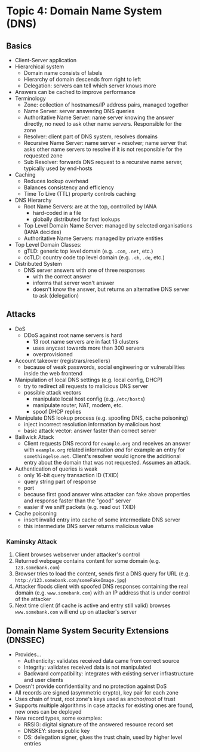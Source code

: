 # Topic 4: Domain Name System (DNS)

## Basics
- Client-Server application
- Hierarchical system
	- Domain name consists of labels
	- Hierarchy of domain descends from right to left
	- Delegation: servers can tell which server knows more
- Answers can be cached to improve performance
- Terminology
	- Zone: collection of hostnames/IP address pairs, managed together
	- Name Server: server answering DNS queries
	- Authoritative Name Server: name server knowing the answer directly, no need to ask other name servers. Responsible for the zone
	- Resolver: client part of DNS system, resolves domains
	- Recursive Name Server: name server + resolver; name server that asks other name servers to resolve if it is not responsible for the requested zone
	- Sub Resolver: forwards DNS request to a recursive name server, typically used by end-hosts
- Caching
	- Reduces lookup overhead
	- Balances consistency and efficiency
	- Time To Live (TTL) property controls caching
- DNS Hierarchy
	- Root Name Servers: are at the top, controlled by IANA
		- hard-coded in a file
		- globally distributed for fast lookups
	- Top Level Domain Name Server: managed by selected organisations (IANA decides)
	- Authoritative Name Servers: managed by private entities
- Top Level Domain Classes:
	- gTLD: generic top level domain (e.g. `.com`, `.net`, etc.)
	- ccTLD: country code top level domain (e.g. `.ch`, `.de`, etc.)
- Distributed System
	- DNS server answers with one of three responses
		- with the correct answer
		- informs that server won't answer
		- doesn't know the answer, but returns an alternative DNS server to ask (delegation)

## Attacks
- DoS
	- DDoS against root name servers is hard
		- 13 root name servers are in fact 13 clusters
		- uses anycast towards more than 300 servers
		- overprovisioned
- Account takeover (registrars/resellers)
	- because of weak passwords, social engineering or vulnerabilities inside the web frontend
- Manipulation of local DNS settings (e.g. local config, DHCP)
	- try to redirect all requests to malicious DNS server
	- possible attack vectors
		- manipulate local host config (e.g. `/etc/hosts`)
		- manipulate router, NAT, modem, etc.
		- spoof DHCP replies
- Manipulate DNS lookup process (e.g. spoofing DNS, cache poisoning)
	- inject incorrect resolution information by malicious host
	- basic attack vector: answer faster than correct server
- Bailiwick Attack
	- Client requests DNS record for `example.org` and receives an answer with `example.org` related information *and* for example an entry for `somethingelse.net`. Client's resolver would ignore the additional entry about the domain that was not requested. Assumes an attack.
- Authentication of queries is weak
	- only 16-bit query transaction ID (TXID)
	- query string part of response
	- port
	- because first good answer wins attacker can fake above properties and response faster than the "good" server
	- easier if we sniff packets (e.g. read out TXID)
- Cache poisoning
	- insert invalid entry into cache of some intermediate DNS server
	- this intermediate DNS server returns malicious value

### Kaminsky Attack
1. Client browses webserver under attacker's control
2. Returned webpage contains content for some domain (e.g. `123.somebank.com`)
3. Browser tries to load the content, sends first a DNS query for URL (e.g. `http://123.somebank.com/someFakeImage.jpg`)
4. Attacker floods client with spoofed DNS responses containing the real domain (e.g. `www.somebank.com`) with an IP address that is under control of the attacker
5. Next time client (if cache is active and entry still valid) browses `www.somebank.com` will end up on attacker's server

## Domain Name System Security Extensions (DNSSEC)
- Provides...
	- Authenticity: validates received data came from correct source
	- Integrity: validates received data is not manipulated
	- Backward compatibility: integrates with existing server infrastructure and user clients
- Doesn't provide confidentiality and no protection against DoS
- All records are signed (asymmetric crypto), key pair for each zone
- Uses chain of trust, root zone's keys used as anchor/root of trust
- Supports multiple algorithms in case attacks for existing ones are found, new ones can be deployed
- New record types, some examples:
	- RRSIG: digital signature of the answered resource record set
	- DNSKEY: stores public key
	- DS: delegation signer, glues the trust chain, used by higher level entries
